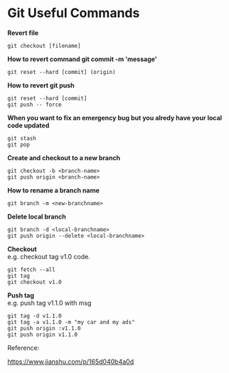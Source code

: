 # Git Useful Commands

**Revert file**  
```
git checkout [filename]
```

**How to revert command git commit -m 'message'**  
```
git reset --hard [commit] (origin)
```

**How to revert git push**  
```
git reset --hard [commit]
git push -- force
```

**When you want to fix an emergency bug but you alredy have your local code updated**  
```
git stash
git pop
```


**Create and checkout to a new branch**  
```
git checkout -b <branch-name>
git push origin <branch-name>
```

**How to rename a branch name**  
```
git branch -m <new-branchname>
```

**Delete local branch**  
```
git branch -d <local-branchname>
git push origin --delete <local-branchname>
```

**Checkout**  
e.g. checkout tag v1.0 code.
```
git fetch --all
git tag
git checkout v1.0
```

**Push tag**  
e.g. push tag v1.1.0 with msg 
```
git tag -d v1.1.0
git tag -a v1.1.0 -m "my car and my ads"
git push origin :v1.1.0
git push origin v1.1.0
```

 Reference:

 https://www.jianshu.com/p/165d040b4a0d

